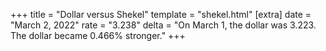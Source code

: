 +++
title = "Dollar versus Shekel"
template = "shekel.html"
[extra]
date = "March  2, 2022"
rate = "3.238"
delta = "On March  1, the dollar was 3.223. The dollar became 0.466% stronger."
+++
